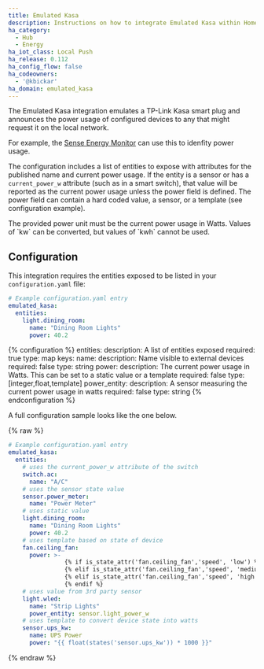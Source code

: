 ```yaml
---
title: Emulated Kasa
description: Instructions on how to integrate Emulated Kasa within Home Assistant.
ha_category:
  - Hub
  - Energy
ha_iot_class: Local Push
ha_release: 0.112
ha_config_flow: false
ha_codeowners:
  - '@kbickar'
ha_domain: emulated_kasa
---
```


The Emulated Kasa integration emulates a TP-Link Kasa smart plug and announces the power usage of configured devices to any that might request it on the local network. 

For example, the [Sense Energy Monitor](/integrations/sense) can use this to idenfity power usage.

The configuration includes a list of entities to expose with attributes for the published name and current power usage.
If the entity is a sensor or has a `current_power_w` attribute (such as in a smart switch), that value will be reported as the current power usage unless the power field is defined.
The power field can contain a hard coded value, a sensor, or a template (see configuration example). 

<div class='note'>
The provided power unit must be the current power usage in Watts.  Values of `kw` can be converted, but values of `kwh` cannot be used.
</div>


## Configuration

This integration requires the entities exposed to be listed in your `configuration.yaml` file:

```yaml
# Example configuration.yaml entry
emulated_kasa:
  entities:
    light.dining_room:
      name: "Dining Room Lights"
      power: 40.2
```

{% configuration %}
entities:
  description: A list of entities exposed
  required: true
  type: map
  keys:
    name:
      description: Name visible to external devices
      required: false
      type: string
    power:
      description: The current power usage in Watts.  This can be set to a static value or a template 
      required: false
      type: [integer,float,template]
    power_entity:
      description: A sensor measuring the current power usage in watts 
      required: false
      type: string
{% endconfiguration %}

A full configuration sample looks like the one below.

{% raw %}
```yaml
# Example configuration.yaml entry
emulated_kasa:
  entities:
    # uses the current_power_w attribute of the switch
    switch.ac:
      name: "A/C"
    # uses the sensor state value
    sensor.power_meter:
      name: "Power Meter"
    # uses static value
    light.dining_room:
      name: "Dining Room Lights"
      power: 40.2
    # uses template based on state of device
    fan.ceiling_fan:
      power: >-
                {% if is_state_attr('fan.ceiling_fan','speed', 'low') %} 2
                {% elif is_state_attr('fan.ceiling_fan','speed', 'medium') %} 12
                {% elif is_state_attr('fan.ceiling_fan','speed', 'high') %} 48
                {% endif %}
    # uses value from 3rd party sensor
    light.wled:
      name: "Strip Lights"
      power_entity: sensor.light_power_w
    # uses template to convert device state into watts
    sensor.ups_kw:
      name: UPS Power
      power: "{{ float(states('sensor.ups_kw')) * 1000 }}"
```
{% endraw %}
